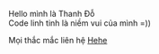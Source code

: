 Hello mình là Thanh Đỗ<br/>
Code linh tinh là niềm vui của mình =))


Mọi thắc mắc liên hệ <a href="#">Hehe</a>
